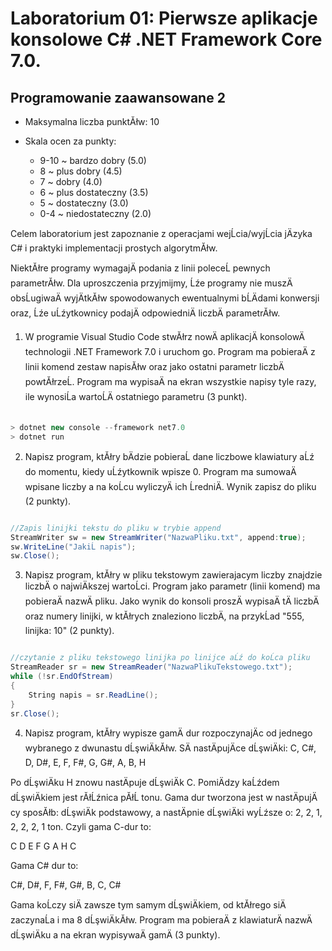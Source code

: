 # Laboratorium 01: Pierwsze aplikacje konsolowe C# .NET Framework Core 7.0.
## Programowanie zaawansowane 2

- Maksymalna liczba punktĂłw: 10

- Skala ocen za punkty:
    - 9-10 ~ bardzo dobry (5.0)
    - 8 ~ plus dobry (4.5)
    - 7 ~ dobry (4.0)
    - 6 ~ plus dostateczny (3.5)
    - 5 ~ dostateczny (3.0)
    - 0-4 ~ niedostateczny (2.0)

Celem laboratorium jest zapoznanie z operacjami wejĹcia/wyjĹcia jÄzyka C# i praktyki implementacji prostych algorytmĂłw. 

NiektĂłre programy wymagajÄ podania z linii poleceĹ pewnych parametrĂłw. Dla uproszczenia przyjmijmy, Ĺźe programy nie muszÄ obsĹugiwaÄ wyjÄtkĂłw spowodowanych ewentualnymi bĹÄdami konwersji oraz, Ĺźe uĹźytkownicy podajÄ odpowiedniÄ liczbÄ parametrĂłw.

1. W programie Visual Studio Code stwĂłrz nowÄ aplikacjÄ konsolowÄ technologii .NET Framework 7.0 i uruchom go. Program ma pobieraÄ z linii komend zestaw napisĂłw oraz jako ostatni parametr liczbÄ powtĂłrzeĹ. Program ma wypisaÄ na ekran wszystkie napisy tyle razy, ile wynosiĹa wartoĹÄ ostatniego parametru (3 punkt).

```cs

> dotnet new console --framework net7.0
> dotnet run
```

2. Napisz program, ktĂłry bÄdzie pobieraĹ dane liczbowe klawiatury aĹź do momentu, kiedy uĹźytkownik wpisze 0. Program ma sumowaÄ wpisane liczby a na koĹcu wyliczyÄ ich ĹredniÄ. Wynik zapisz do pliku (2 punkty).

```cs

//Zapis linijki tekstu do pliku w trybie append
StreamWriter sw = new StreamWriter("NazwaPliku.txt", append:true);
sw.WriteLine("JakiĹ napis");
sw.Close();

```

3. Napisz program, ktĂłry w pliku tekstowym zawierajacym liczby znajdzie liczbÄ o najwiÄkszej wartoĹci. Program jako parametr (linii komend) ma pobieraÄ nazwÄ pliku. Jako wynik do konsoli proszÄ wypisaÄ tÄ liczbÄ oraz numery linijki, w ktĂłrych znaleziono liczbÄ, na przykĹad "555, linijka: 10" (2 punkty).

```cs

//czytanie z pliku tekstowego linijka po linijce aĹź do koĹca pliku
StreamReader sr = new StreamReader("NazwaPlikuTekstowego.txt");
while (!sr.EndOfStream)
{
    String napis = sr.ReadLine();
}
sr.Close();

```

4. Napisz program, ktĂłry wypisze gamÄ dur rozpoczynajÄc od jednego wybranego z dwunastu dĹşwiÄkĂłw. SÄ nastÄpujÄce dĹşwiÄki:
C, C#, D, D#, E, F, F#, G, G#, A, B, H

Po dĹşwiÄku H znowu nastÄpuje dĹşwiÄk C. PomiÄdzy kaĹźdem dĹşwiÄkiem jest rĂłĹźnica pĂłĹ tonu. Gama dur tworzona jest w nastÄpujÄcy sposĂłb: dĹşwiÄk podstawowy, a nastÄpnie dĹşwiÄki wyĹźsze o: 2, 2, 1, 2, 2, 2, 1 ton. Czyli gama C-dur to: 

C D E F G A H C 

Gama C# dur to: 

C#, D#, F, F#, G#, B, C, C#

Gama koĹczy siÄ zawsze tym samym dĹşwiÄkiem, od ktĂłrego siÄ zaczynaĹa i ma 8 dĹşwiÄkĂłw. Program ma pobieraÄ z klawiaturÄ nazwÄ dĹşwiÄku a na ekran wypisywaÄ gamÄ (3 punkty).